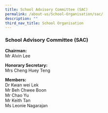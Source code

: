 ```yaml
---
title: School Advisory Committee (SAC)
permalink: /about-us/School-Organisation/sac/
description: ""
third_nav_title: School Organisation
---
```

### **School Advisory Committee (SAC)**

**Chairman:**  
Mr Alvin Lee  
  
**Honorary Secretary:**  
Mrs Cheng Huey Teng  
  
**Members:**   
Dr Kwan wei Lek  
Mr Beh Chwee Boon  
Mr Chao Yu  
Mr Keith Tan  
Ms Leonie Nagarajan
